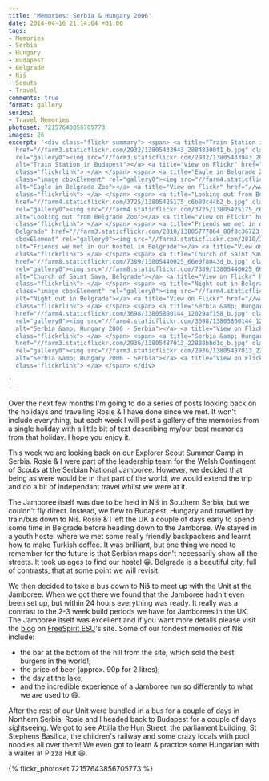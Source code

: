 ```yaml
---
title: 'Memories: Serbia & Hungary 2006'
date: 2014-04-16 21:14:04 +01:00
tags:
- Memories
- Serbia
- Hungary
- Budapest
- Belgrade
- Niš
- Scouts
- Travel
comments: true
format: gallery
series:
- Travel Memories
photoset: 72157643856705773
images: 26
excerpt: '<div class="flickr summary"> <span> <a title="Train Station in Budapest"
  href="//farm3.staticflickr.com/2932/13805433943_28848300f1_b.jpg" class="image cboxElement"
  rel="gallery0"><img src="//farm3.staticflickr.com/2932/13805433943_28848300f1_q.jpg"
  alt="Train Station in Budapest"></a> <a title="View on Flickr" href="//www.flickr.com/photos/richard-perry/13805433943/"
  class="flickrlink"> </a> </span> <span> <a title="Eagle in Belgrade Zoo" href="//farm4.staticflickr.com/3803/13805441393_100d0959d4_b.jpg"
  class="image cboxElement" rel="gallery0"><img src="//farm4.staticflickr.com/3803/13805441393_100d0959d4_q.jpg"
  alt="Eagle in Belgrade Zoo"></a> <a title="View on Flickr" href="//www.flickr.com/photos/richard-perry/13805441393/"
  class="flickrlink"> </a> </span> <span> <a title="Looking out from Belgrade Zoo"
  href="//farm4.staticflickr.com/3725/13805425175_c6b08c44b2_b.jpg" class="image cboxElement"
  rel="gallery0"><img src="//farm4.staticflickr.com/3725/13805425175_c6b08c44b2_q.jpg"
  alt="Looking out from Belgrade Zoo"></a> <a title="View on Flickr" href="//www.flickr.com/photos/richard-perry/13805425175/"
  class="flickrlink"> </a> </span> <span> <a title="Friends we met in our hostel in
  Belgrade" href="//farm3.staticflickr.com/2810/13805777864_88f8c36723_b.jpg" class="image
  cboxElement" rel="gallery0"><img src="//farm3.staticflickr.com/2810/13805777864_88f8c36723_q.jpg"
  alt="Friends we met in our hostel in Belgrade"></a> <a title="View on Flickr" href="//www.flickr.com/photos/richard-perry/13805777864/"
  class="flickrlink"> </a> </span> <span> <a title="Church of Saint Sava, Belgrade"
  href="//farm8.staticflickr.com/7389/13805440025_66e0f8043d_b.jpg" class="image cboxElement"
  rel="gallery0"><img src="//farm8.staticflickr.com/7389/13805440025_66e0f8043d_q.jpg"
  alt="Church of Saint Sava, Belgrade"></a> <a title="View on Flickr" href="//www.flickr.com/photos/richard-perry/13805440025/"
  class="flickrlink"> </a> </span> <span> <a title="Night out in Belgrade" href="//farm4.staticflickr.com/3818/13805468613_457d0aa307_b.jpg"
  class="image cboxElement" rel="gallery0"><img src="//farm4.staticflickr.com/3818/13805468613_457d0aa307_q.jpg"
  alt="Night out in Belgrade"></a> <a title="View on Flickr" href="//www.flickr.com/photos/richard-perry/13805468613/"
  class="flickrlink"> </a> </span> <span> <a title="Serbia &amp; Hungary 2006 - Serbia"
  href="//farm4.staticflickr.com/3698/13805800144_12029af158_b.jpg" class="image cboxElement"
  rel="gallery0"><img src="//farm4.staticflickr.com/3698/13805800144_12029af158_q.jpg"
  alt="Serbia &amp; Hungary 2006 - Serbia"></a> <a title="View on Flickr" href="//www.flickr.com/photos/richard-perry/13805800144/"
  class="flickrlink"> </a> </span> <span> <a title="Serbia &amp; Hungary 2006 - Serbia"
  href="//farm3.staticflickr.com/2936/13805487013_22888bbd1c_b.jpg" class="image cboxElement"
  rel="gallery0"><img src="//farm3.staticflickr.com/2936/13805487013_22888bbd1c_q.jpg"
  alt="Serbia &amp; Hungary 2006 - Serbia"></a> <a title="View on Flickr" href="//www.flickr.com/photos/richard-perry/13805487013/"
  class="flickrlink"> </a> </span> </div>

'
---
```


Over the next few months I'm going to do a series of posts looking back on the holidays and
travelling Rosie & I have done since we met. It won't include everything, but each week I will post
a gallery of the memories from a single holiday with a little bit of text describing my/our best
memories from that holiday. I hope you enjoy it.

This week we are looking back on our Explorer Scout Summer Camp in Serbia. Rosie & I were part of
the leadership team for the Welsh Contingent of Scouts at the Serbian National Jamboree. However,
we decided that being as were would be in that part of the world, we would extend the trip and do a
bit of independant travel whilst we were at it.

The Jamboree itself was due to be held in Niš in Southern Serbia, but we couldn't fly direct.
Instead, we flew to Budapest, Hungary and travelled by train/bus down to Niš. Rosie & I left the UK
a couple of days early to spend some time in Belgrade before heading down to the Jamboree. We stayed
in a youth hostel where we met some really friendly backpackers and learnt how to make Turkish
coffee. It was brilliant, but one thing we need to remember for the future is that Serbian maps
don't necessarily show all the streets. It took us ages to find our hostel :grinning:. Belgrade is
a beautiful city, full of contrasts, that at some point we will revisit.

We then decided to take a bus down to Niš to meet up with the Unit at the Jamboree. When we got
there we found that the Jamboree hadn't even been set up, but within 24 hours everything was ready.
It really was a contrast to the 2-3 week build periods we have for Jamborees in the UK. The Jamboree
itself was excellent and if you want more details please visit the [blog][sb] on
[FreeSpirit ESU][fs]'s site. Some of our fondest memories of Niš include:

* the bar at the bottom of the hill from the site, which sold the best burgers in the world!;
* the price of beer (approx. 90p for 2 litres);
* the day at the lake;
* and the incredible experience of a Jamboree run so differently to what we are used to :smile:.

After the rest of our Unit were bundled in a bus for a couple of days in Northern Serbia, Rosie and
I headed back to Budapest for a couple of days sightseeing. We got to see Attilla the Hun Street,
the parliament building, St Stephens Basilica, the children's railway and some crazy locals with
pool noodles all over them! We even got to learn & practice some Hungarian with a waiter at Pizza
Hut :smiley:.

{% flickr_photoset 72157643856705773 %}

[sb]: //freespiritesu.org.uk/campdiaries/serbia06/ "Serbia 2006"
[fs]: //freespiritesu.org.uk/ "FreeSpirit ESU"
